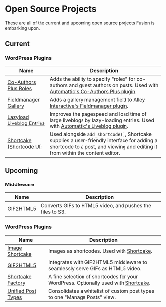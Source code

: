 # Open Source Projects

These are all of the current and upcoming open source projects Fusion is embarking upon.

## Current

### WordPress Plugins

Name | Description
---- | -----------
[Co-Authors Plus Roles](https://github.com/fusioneng/Co-Authors-Plus-Roles) | Adds the ability to specify "roles" for co-authors and guest authors on posts.  Used with [Automattic's Co-Authors Plus plugin](https://github.com/Automattic/Co-Authors-Plus).
[Fieldmanager Gallery](https://github.com/fusioneng/fieldmanager-gallery) | Adds a gallery management field to [Alley Interactive's Fieldmanager plugin](https://github.com/alleyinteractive/wordpress-fieldmanager).
[Lazyload Liveblog Entries](https://github.com/fusioneng/lazyload-liveblog-entries) | Improves the pagespeed and load time of large liveblogs by lazy-loading entries. Used with [Automattic's Liveblog plugin](https://github.com/automattic/liveblog).
[Shortcake (Shortcode UI)](https://github.com/fusioneng/Shortcake) | Used alongside `add_shortcode()`, Shortcake supplies a user-friendly interface for adding a shortcode to a post, and viewing and editing it from within the content editor.

## Upcoming

### Middleware

Name | Description
---- | -----------
GIF2HTML5 | Converts GIFs to HTML5 video, and pushes the files to S3.

### WordPress Plugins

Name | Description
---- | -----------
[Image Shortcake](https://github.com/fusioneng/image-shortcake) | Images as shortcodes. Used with [Shortcake](https://github.com/fusioneng/shortcake).
[GIF2HTML5](https://github.com/fusioneng/gif2html5-plugin) | Integrates with GIF2HTML5 middleware to seamlessly serve GIFs as HTML5 video.
[Shortcake Factory](https://github.com/fusioneng/shortcake-bakery) | A fine selection of shortcodes for your WordPress. Optionally used with [Shortcake](https://github.com/fusioneng/shortcake).
[Unified Post Types](https://github.com/fusioneng/Unified-Post-Types) | Consolidates a whitelist of custom post types to one "Manage Posts" view.
